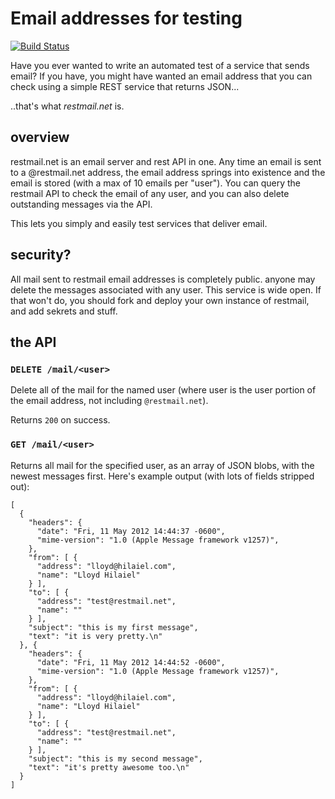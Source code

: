 # Email addresses for testing

[![Build Status](https://secure.travis-ci.org/lloyd/restmail.net.png)](http://travis-ci.org/lloyd/restmail.net)

Have you ever wanted to write an automated test of a service that sends email?  If you have,
you might have wanted an email address that you can check using a simple REST service that
returns JSON...

..that's what *restmail.net* is.

## overview

restmail.net is an email server and rest API in one.  Any time an
email is sent to a @restmail.net address, the email address springs
into existence and the email is stored (with a max of 10 emails per
"user").  You can query the restmail API to check the email of any
user, and you can also delete outstanding messages via the API.

This lets you simply and easily test services that deliver email.

## security?

All mail sent to restmail email addresses is completely public.  anyone
may delete the messages associated with any user.  This service is
wide open.  If that won't do, you should fork and deploy your own
instance of restmail, and add sekrets and stuff.

## the API

### `DELETE /mail/<user>`

Delete all of the mail for the named user (where user is the user portion of the
email address, not including `@restmail.net`).

Returns `200` on success.

### `GET /mail/<user>`

Returns all mail for the specified user, as an array of JSON blobs, with the newest
messages first.  Here's example output (with lots of fields stripped out):

    [
      {
        "headers": {
          "date": "Fri, 11 May 2012 14:44:37 -0600",
          "mime-version": "1.0 (Apple Message framework v1257)",
        },
        "from": [ {
          "address": "lloyd@hilaiel.com",
          "name": "Lloyd Hilaiel"
        } ],
        "to": [ {
          "address": "test@restmail.net",
          "name": ""
        } ],
        "subject": "this is my first message",
        "text": "it is very pretty.\n"
      }, {
        "headers": {
          "date": "Fri, 11 May 2012 14:44:52 -0600",
          "mime-version": "1.0 (Apple Message framework v1257)",
        },
        "from": [ {
          "address": "lloyd@hilaiel.com",
          "name": "Lloyd Hilaiel"
        } ],
        "to": [ {
          "address": "test@restmail.net",
          "name": ""
        } ],
        "subject": "this is my second message",
        "text": "it's pretty awesome too.\n"
      }
    ]
